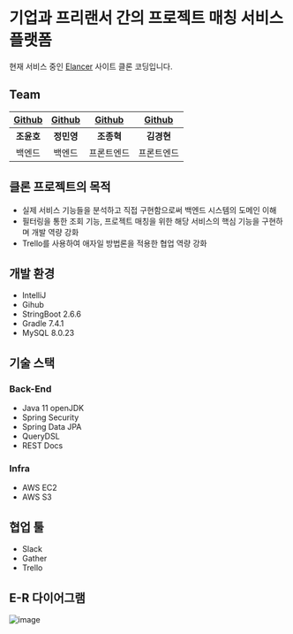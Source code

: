 # 기업과 프리랜서 간의 프로젝트 매칭 서비스 플랫폼

 현재 서비스 중인 [Elancer](https://www.elancer.co.kr/) 사이트 클론 코딩입니다.
 
## Team

 | [Github](https://github.com/jyh4358) | [Github](https://github.com/mins1031) | [Github](https://github.com/heyfranksmile) | [Github](images/tyler.png) |
| :----------------------: | :--------------------: | :--------------------: | :------------------------: |
|        **조윤호**        |       **정민영**       |       **조종혁**       |         **김경현**         |
|      백엔드       |     백엔드      |         프론트엔드         |            프론트엔드            |

## 클론 프로젝트의 목적

- 실제 서비스 기능들을 분석하고 직접 구현함으로써 백엔드 시스템의 도메인 이해
- 필터링을 통한 조회 기능, 프로젝트 매칭을 위한 해당 서비스의 핵심 기능을 구현하며 개발 역량 강화
- Trello를 사용하여 애자일 방법론을 적용한 협업 역량 강화


## 개발 환경

- IntelliJ
- Gihub
- StringBoot 2.6.6
- Gradle 7.4.1
- MySQL 8.0.23

## 기술 스택
### Back-End
- Java 11 openJDK
- Spring Security
- Spring Data JPA
- QueryDSL
- REST Docs

### Infra
- AWS EC2
- AWS S3

## 협업 툴
- Slack
- Gather
- Trello

## E-R 다이어그램

![image](https://file-upload-store-jdd.s3.ap-northeast-2.amazonaws.com/elancer-erd.png)



